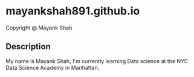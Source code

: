 # mayankshah891.github.io

 Copyright @ Mayank Shah
## Description
My name is Mayank Shah, I'm currently learning Data science at the NYC Data Science Academy in Manhattan.
